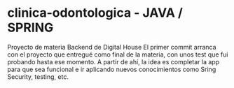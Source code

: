# clinica-odontologica - JAVA / SPRING 
Proyecto de materia Backend de Digital House
El primer commit arranca con el proyecto que entregué como final de la materia, con unos test que fui probando hasta ese momento.
A partir de ahí, la idea es completar la app para que sea funcional e ir aplicando nuevos conocimientos como Sring Security, testing, etc.
